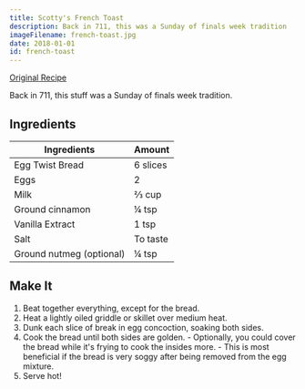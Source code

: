 ```yaml
---
title: Scotty's French Toast
description: Back in 711, this was a Sunday of finals week tradition
imageFilename: french-toast.jpg
date: 2018-01-01
id: french-toast
---
```


[Original Recipe](http://allrecipes.com/recipe/7016/french-toast-i/)

Back in 711, this stuff was a Sunday of finals week tradition.

## Ingredients

| Ingredients              | Amount   |
| ------------------------ | -------- |
| Egg Twist Bread          | 6 slices |
| Eggs                     | 2        |
| Milk                     | ⅔ cup    |
| Ground cinnamon          | ¼ tsp    |
| Vanilla Extract          | 1 tsp    |
| Salt                     | To taste |
| Ground nutmeg (optional) | ¼ tsp    |

## Make It

1. Beat together everything, except for the bread.
1. Heat a lightly oiled griddle or skillet over medium heat.
1. Dunk each slice of break in egg concoction, soaking both sides.
1. Cook the bread until both sides are golden. - Optionally, you could cover the bread while it's frying to cook the insides more. - This is most beneficial if the bread is very soggy after being removed from the egg mixture.
1. Serve hot!
